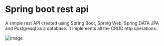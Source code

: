 # Spring boot rest api
A simple rest API created using Spring Boot, Spring Web, Spring DATA JPA and Postgresql as a database. It implements all the CRUD http operations.

![image](https://drive.google.com/uc?export=view&id=1Z8MQOtKQ4S30kLCoIvKiJ7-lXxM0hcAP)
